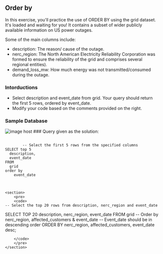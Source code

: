 ## Order by

In this exercise, you'll practice the use of ORDER BY using the grid dataset. It's loaded and waiting for you! It contains a subset of wider publicly available information on US power outages.

Some of the main columns include:

- description: The reason/ cause of the outage.
- nerc_region: The North American Electricity Reliability Corporation was formed to ensure the reliability of the grid and comprises several regional entities).
- demand_loss_mw: How much energy was not transmitted/consumed during the outage.

### Intorductions
- Select description and event_date from grid. Your query should return the first 5 rows, ordered by event_date.
- Modify your code based on the comments provided on the right.

### Sample Database 
<img src="https://images2.imgbox.com/e2/78/qV68Mujo_o.png" alt="image host"/>
### Query given as the solution:

<html>
    <section>
        <pre>
        <code>
        -- Select the first 5 rows from the specified columns
SELECT top 5
  description, 
  event_date 
FROM 
  grid 
order by
    event_date 
        </code>
        </pre>
    </section>
    
    <section>
        <pre>
        <code>
    -- Select the top 20 rows from description, nerc_region and event_date
SELECT 
  TOP 20 description,
  nerc_region,
  event_date
FROM 
  grid 
  -- Order by nerc_region, affected_customers & event_date
  -- Event_date should be in descending order
ORDER BY
    nerc_region,
    affected_customers,
    event_date desc;
  
        </code>
        </pre>
    </section>
</html>